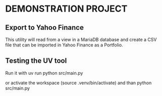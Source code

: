 # DEMONSTRATION PROJECT

## Export to Yahoo Finance

This utility will read from a view in a MariaDB database and create a CSV file that can be imported in Yahoo Finance as a Portfolio.

## Testing the UV tool

Run it with uv run python src/main.py

or activate the workspace (source .venv/bin/activate)
and than python src/main.py




